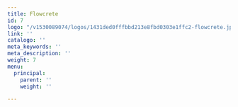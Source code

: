```yaml
---
title: Flowcrete
id: 7
logo: "/v1530089074/logos/1431ded0fffbbd213e8fbd0303e1ffc2-flowcrete.jpg"
link: ''
catalogo: ''
meta_keywords: ''
meta_description: ''
weight: 7
menu:
  principal:
    parent: ''
    weight: ''

---
```

